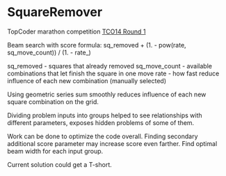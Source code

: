 # SquareRemover
TopCoder marathon competition [TCO14 Round 1](https://community.topcoder.com/longcontest/?module=ViewProblemStatement&rd=15938&pm=13132)

Beam search with score formula:
sq_removed + (1. - pow(rate, sq_move_count)) / (1. - rate_)

sq_removed - squares that already removed
sq_move_count - available combinations that let finish the square in one move
rate - how fast reduce influence of each new combination (manually selected)

Using geometric series sum smoothly reduces influence of each new square combination 
on the grid.

Dividing problem inputs into groups helped to see relationships with different parameters, 
exposes hidden problems of some of them.

Work can be done to optimize the code overall. 
Finding secondary additional score parameter may increase score even farther. 
Find optimal beam width for each input group.

Current solution could get a T-short.

